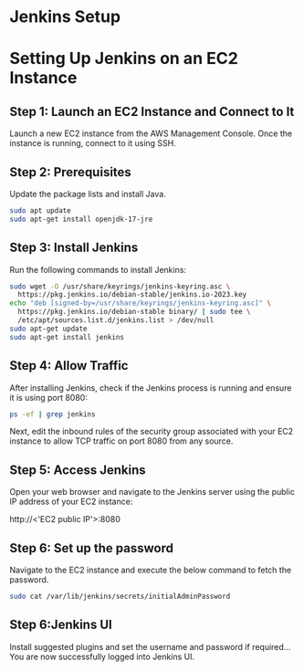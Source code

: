 # Jenkins Setup

# Setting Up Jenkins on an EC2 Instance

## Step 1: Launch an EC2 Instance and Connect to It
Launch a new EC2 instance from the AWS Management Console. Once the instance is running, connect to it using SSH.

## Step 2: Prerequisites
Update the package lists and install Java.

```sh
sudo apt update
sudo apt-get install openjdk-17-jre
```
## Step 3: Install Jenkins
Run the following commands to install Jenkins:

```sh
sudo wget -O /usr/share/keyrings/jenkins-keyring.asc \
  https://pkg.jenkins.io/debian-stable/jenkins.io-2023.key
echo "deb [signed-by=/usr/share/keyrings/jenkins-keyring.asc]" \
  https://pkg.jenkins.io/debian-stable binary/ | sudo tee \
  /etc/apt/sources.list.d/jenkins.list > /dev/null
sudo apt-get update
sudo apt-get install jenkins
```
## Step 4: Allow Traffic
After installing Jenkins, check if the Jenkins process is running and ensure it is using port 8080:

```sh
ps -ef | grep jenkins
```

Next, edit the inbound rules of the security group associated with your EC2 instance to allow TCP traffic on port 8080 from any source.

## Step 5: Access Jenkins
Open your web browser and navigate to the Jenkins server using the public IP address of your EC2 instance:

http://<'EC2 public IP'>:8080

## Step 6: Set up the password
Navigate to the EC2 instance and execute the below command to fetch the password.

```sh
sudo cat /var/lib/jenkins/secrets/initialAdminPassword
```

## Step 6:Jenkins UI

Install suggested plugins and set the username and password if required...
You are now successfully logged into Jenkins UI.


